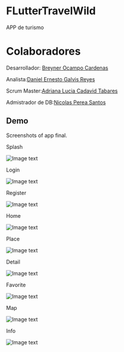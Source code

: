 # FLutterTravelWild

 APP de turismo

# Colaboradores

Desarrollador: [Breyner Ocampo Cardenas](https://github.com/BROC95)

Analista:[Daniel Ernesto Galvis Reyes](https://github.com/daniel0326)

Scrum Master:[Adriana Lucia Cadavid Tabares](https://github.com/adrianalcadavid5)

Admistrador de DB:[Nicolas Perea Santos]( https://github.com/dedassds)

## Demo

Screenshots of app final.

Splash 

![Image text](/assets/splash.png)

Login

![Image text](/assets/login.png)

Register

![Image text](/assets/regis.png)

Home

![Image text](/assets/home.png)

Place

![Image text](/assets/place.png)

Detail 

![Image text](/assets/detail.png)



Favorite

![Image text](/assets/fav.png)

Map

![Image text](/assets/map.png)


Info

![Image text](/assets/info.png)
